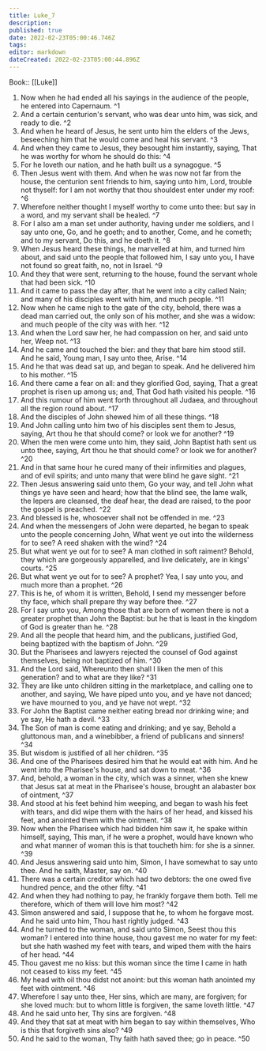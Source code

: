 ```yaml
---
title: Luke_7
description: 
published: true
date: 2022-02-23T05:00:46.746Z
tags: 
editor: markdown
dateCreated: 2022-02-23T05:00:44.896Z
---
```


 Book:: [[Luke]]
 1. Now when he had ended all his sayings in the audience of the people, he entered into Capernaum. ^1
 2. And a certain centurion's servant, who was dear unto him, was sick, and ready to die. ^2
 3. And when he heard of Jesus, he sent unto him the elders of the Jews, beseeching him that he would come and heal his servant. ^3
 4. And when they came to Jesus, they besought him instantly, saying, That he was worthy for whom he should do this: ^4
 5. For he loveth our nation, and he hath built us a synagogue. ^5
 6. Then Jesus went with them. And when he was now not far from the house, the centurion sent friends to him, saying unto him, Lord, trouble not thyself: for I am not worthy that thou shouldest enter under my roof: ^6
 7. Wherefore neither thought I myself worthy to come unto thee: but say in a word, and my servant shall be healed. ^7
 8. For I also am a man set under authority, having under me soldiers, and I say unto one, Go, and he goeth; and to another, Come, and he cometh; and to my servant, Do this, and he doeth it. ^8
 9. When Jesus heard these things, he marvelled at him, and turned him about, and said unto the people that followed him, I say unto you, I have not found so great faith, no, not in Israel. ^9
 10. And they that were sent, returning to the house, found the servant whole that had been sick. ^10
 11. And it came to pass the day after, that he went into a city called Nain; and many of his disciples went with him, and much people. ^11
 12. Now when he came nigh to the gate of the city, behold, there was a dead man carried out, the only son of his mother, and she was a widow: and much people of the city was with her. ^12
 13. And when the Lord saw her, he had compassion on her, and said unto her, Weep not. ^13
 14. And he came and touched the bier: and they that bare him stood still. And he said, Young man, I say unto thee, Arise. ^14
 15. And he that was dead sat up, and began to speak. And he delivered him to his mother. ^15
 16. And there came a fear on all: and they glorified God, saying, That a great prophet is risen up among us; and, That God hath visited his people. ^16
 17. And this rumour of him went forth throughout all Judaea, and throughout all the region round about. ^17
 18. And the disciples of John shewed him of all these things. ^18
 19. And John calling unto him two of his disciples sent them to Jesus, saying, Art thou he that should come? or look we for another? ^19
 20. When the men were come unto him, they said, John Baptist hath sent us unto thee, saying, Art thou he that should come? or look we for another? ^20
 21. And in that same hour he cured many of their infirmities and plagues, and of evil spirits; and unto many that were blind he gave sight. ^21
 22. Then Jesus answering said unto them, Go your way, and tell John what things ye have seen and heard; how that the blind see, the lame walk, the lepers are cleansed, the deaf hear, the dead are raised, to the poor the gospel is preached. ^22
 23. And blessed is he, whosoever shall not be offended in me. ^23
 24. And when the messengers of John were departed, he began to speak unto the people concerning John, What went ye out into the wilderness for to see? A reed shaken with the wind? ^24
 25. But what went ye out for to see? A man clothed in soft raiment? Behold, they which are gorgeously apparelled, and live delicately, are in kings' courts. ^25
 26. But what went ye out for to see? A prophet? Yea, I say unto you, and much more than a prophet. ^26
 27. This is he, of whom it is written, Behold, I send my messenger before thy face, which shall prepare thy way before thee. ^27
 28. For I say unto you, Among those that are born of women there is not a greater prophet than John the Baptist: but he that is least in the kingdom of God is greater than he. ^28
 29. And all the people that heard him, and the publicans, justified God, being baptized with the baptism of John. ^29
 30. But the Pharisees and lawyers rejected the counsel of God against themselves, being not baptized of him. ^30
 31. And the Lord said, Whereunto then shall I liken the men of this generation? and to what are they like? ^31
 32. They are like unto children sitting in the marketplace, and calling one to another, and saying, We have piped unto you, and ye have not danced; we have mourned to you, and ye have not wept. ^32
 33. For John the Baptist came neither eating bread nor drinking wine; and ye say, He hath a devil. ^33
 34. The Son of man is come eating and drinking; and ye say, Behold a gluttonous man, and a winebibber, a friend of publicans and sinners! ^34
 35. But wisdom is justified of all her children. ^35
 36. And one of the Pharisees desired him that he would eat with him. And he went into the Pharisee's house, and sat down to meat. ^36
 37. And, behold, a woman in the city, which was a sinner, when she knew that Jesus sat at meat in the Pharisee's house, brought an alabaster box of ointment, ^37
 38. And stood at his feet behind him weeping, and began to wash his feet with tears, and did wipe them with the hairs of her head, and kissed his feet, and anointed them with the ointment. ^38
 39. Now when the Pharisee which had bidden him saw it, he spake within himself, saying, This man, if he were a prophet, would have known who and what manner of woman this is that toucheth him: for she is a sinner. ^39
 40. And Jesus answering said unto him, Simon, I have somewhat to say unto thee. And he saith, Master, say on. ^40
 41. There was a certain creditor which had two debtors: the one owed five hundred pence, and the other fifty. ^41
 42. And when they had nothing to pay, he frankly forgave them both. Tell me therefore, which of them will love him most? ^42
 43. Simon answered and said, I suppose that he, to whom he forgave most. And he said unto him, Thou hast rightly judged. ^43
 44. And he turned to the woman, and said unto Simon, Seest thou this woman? I entered into thine house, thou gavest me no water for my feet: but she hath washed my feet with tears, and wiped them with the hairs of her head. ^44
 45. Thou gavest me no kiss: but this woman since the time I came in hath not ceased to kiss my feet. ^45
 46. My head with oil thou didst not anoint: but this woman hath anointed my feet with ointment. ^46
 47. Wherefore I say unto thee, Her sins, which are many, are forgiven; for she loved much: but to whom little is forgiven, the same loveth little. ^47
 48. And he said unto her, Thy sins are forgiven. ^48
 49. And they that sat at meat with him began to say within themselves, Who is this that forgiveth sins also? ^49
 50. And he said to the woman, Thy faith hath saved thee; go in peace. ^50
